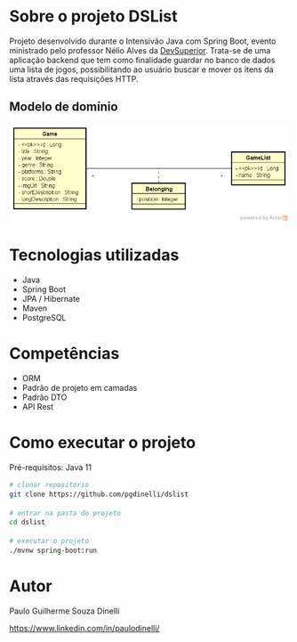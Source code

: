 # Sobre o projeto DSList

Projeto desenvolvido durante o Intensivão Java com Spring Boot, evento ministrado pelo professor Nélio Alves da [DevSuperior](https://devsuperior.com "Site da DevSuperior").
Trata-se de uma aplicação backend que tem como finalidade guardar no banco de dados uma lista de jogos, possibilitando ao usuário buscar e mover os itens da lista através das requisições HTTP.

## Modelo de domínio
![Modelo Conceitual](https://raw.githubusercontent.com/devsuperior/java-spring-dslist/main/resources/dslist-model.png)

# Tecnologias utilizadas
- Java
- Spring Boot
- JPA / Hibernate
- Maven
- PostgreSQL

# Competências
- ORM
- Padrão de projeto em camadas
- Padrão DTO
- API Rest

# Como executar o projeto

Pré-requisitos: Java 11

```bash
# clonar repositório
git clone https://github.com/pgdinelli/dslist

# entrar na pasta do projeto
cd dslist

# executar o projeto
./mvnw spring-boot:run
```

# Autor

Paulo Guilherme Souza Dinelli

https://www.linkedin.com/in/paulodinelli/
